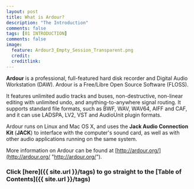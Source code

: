 ```yaml
---
layout: post
title: What is Ardour?
description: "The Introduction"
comments: false 
tags: [01 INTRODUCTION]
comments: false
image:
  feature: Ardour3_Empty_Session_Transparent.png
  credit:  
  creditlink:  
---
```


**Ardour** is a professional, full-featured hard disk recorder
and Digital Audio Workstation (DAW). Ardour is a Free/Libre Open Source Software (FLOSS).

It features unlimited audio tracks and buses, non-destructive, non-linear
editing with unlimited undo, and anything-to-anywhere signal routing. It
supports standard file formats, such as BWF, WAV, WAV64, AIFF and CAF,
and it can use LADSPA, LV2, VST and AudioUnit plugin formats.

Ardour runs on Linux and Mac OS X, and uses the **Jack Audio Connection
Kit** (**JACK**) to interface with the computer's sound card, as well as
with other audio applications running on the same system.

More information on Ardour can be found at
[http://ardour.org/](http://ardour.org/ "http://ardour.org/").

### Click [here]({{ site.url }}/tags) to go straight to the [Table of Contents]({{ site.url }}/tags)
